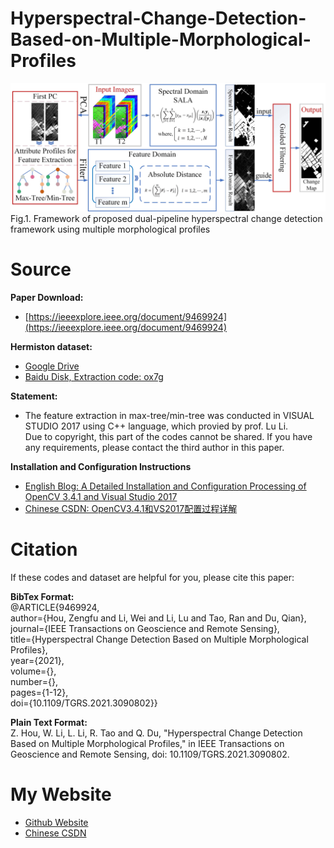 # Hyperspectral-Change-Detection-Based-on-Multiple-Morphological-Profiles

<img src="Workflow.jpg" alt="Workflow">
Fig.1. Framework of proposed dual-pipeline hyperspectral change detection framework using multiple morphological profiles


# Source
**Paper Download:**
- [https://ieeexplore.ieee.org/document/9469924](https://ieeexplore.ieee.org/document/9469924)

**Hermiston dataset:**
- [Google Drive](https://drive.google.com/file/d/1KStxIEiZChTRawhcgrGF3yrSiRj8bRg2/view?usp=sharing)
- [Baidu Disk, Extraction code: ox7g](https://pan.baidu.com/s/1FucIQRCd16nuOUcffcHbhw)

**Statement:**
- The feature extraction in max-tree/min-tree was conducted in VISUAL STUDIO 2017 using C++ language, which provied by prof. Lu Li.<br />
Due to copyright, this part of the codes cannot be shared. If you have any requirements, please contact the third author in this paper.<br />

**Installation and Configuration Instructions** <br />
- [English Blog: A Detailed Installation and Configuration Processing of OpenCV 3.4.1 and Visual Studio 2017](https://zephyrhours.github.io/post1.html)
- [Chinese CSDN: OpenCV3.4.1和VS2017配置过程详解](https://blog.csdn.net/NBDwo/article/details/107400010)

# Citation
If these codes and dataset are helpful for you, please cite this paper:

**BibTex Format:**<br />
@ARTICLE{9469924,<br />
author={Hou, Zengfu and Li, Wei and Li, Lu and Tao, Ran and Du, Qian},<br />
journal={IEEE Transactions on Geoscience and Remote Sensing},<br /> 
title={Hyperspectral Change Detection Based on Multiple Morphological Profiles},<br /> 
year={2021},<br />
volume={},<br />
number={},<br />
pages={1-12},<br />
doi={10.1109/TGRS.2021.3090802}}

**Plain Text Format:**<br />
Z. Hou, W. Li, L. Li, R. Tao and Q. Du, "Hyperspectral Change Detection Based on Multiple Morphological Profiles," in IEEE Transactions on Geoscience and Remote Sensing, doi: 10.1109/TGRS.2021.3090802.

# My Website
- [Github Website](https://zephyrhours.github.io/)
- [Chinese CSDN](https://blog.csdn.net/NBDwo)
